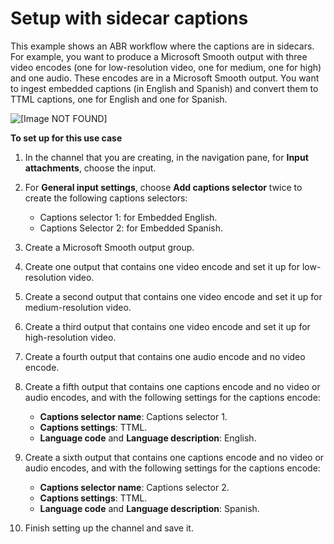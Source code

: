 # Setup with sidecar captions<a name="setup-with-procedure-b-captions"></a>

This example shows an ABR workflow where the captions are in sidecars\. For example, you want to produce a Microsoft Smooth output with three video encodes \(one for low\-resolution video, one for medium, one for high\) and one audio\. These encodes are in a Microsoft Smooth output\. You want to ingest embedded captions \(in English and Spanish\) and convert them to TTML captions, one for English and one for Spanish\. 

![\[Image NOT FOUND\]](http://docs.aws.amazon.com/medialive/latest/ug/images/captions_INembed_OUTembed_ABRmss_result.png)

**To set up for this use case**

1. In the channel that you are creating, in the navigation pane, for **Input attachments**, choose the input\. 

1. For **General input settings**, choose **Add captions selector** twice to create the following captions selectors:
   + Captions selector 1: for Embedded English\.
   + Captions Selector 2: for Embedded Spanish\.

1. Create a Microsoft Smooth output group\.

1. Create one output that contains one video encode and set it up for low\-resolution video\.

1. Create a second output that contains one video encode and set it up for medium\-resolution video\.

1. Create a third output that contains one video encode and set it up for high\-resolution video\.

1. Create a fourth output that contains one audio encode and no video encode\.

1. Create a fifth output that contains one captions encode and no video or audio encodes, and with the following settings for the captions encode:
   + **Captions selector name**: Captions selector 1\.
   + **Captions settings**: TTML\. 
   + **Language code** and **Language description**: English\.

1. Create a sixth output that contains one captions encode and no video or audio encodes, and with the following settings for the captions encode:
   + **Captions selector name**: Captions selector 2\.
   + **Captions settings**: TTML\. 
   + **Language code** and **Language description**: Spanish\.

1. Finish setting up the channel and save it\. 